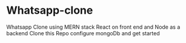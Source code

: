 # Whatsapp-clone
Whatsapp Clone using MERN stack
React on front end and Node as a backend
Clone this Repo configure mongoDb and get started
